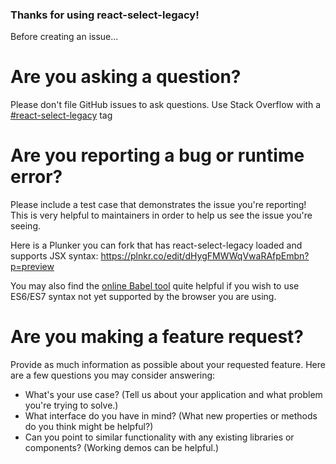 ### Thanks for using react-select-legacy!

Before creating an issue...

# Are you asking a question?

Please don't file GitHub issues to ask questions. Use Stack Overflow with a [#react-select-legacy](http://stackoverflow.com/questions/tagged/react-select-legacy) tag

# Are you reporting a bug or runtime error?

Please include a test case that demonstrates the issue you're reporting!
This is very helpful to maintainers in order to help us see the issue you're seeing.

Here is a Plunker you can fork that has react-select-legacy loaded and supports JSX syntax:
https://plnkr.co/edit/dHygFMWWqVwaRAfpEmbn?p=preview

You may also find the [online Babel tool](https://babeljs.io/repl/) quite helpful if you wish to use ES6/ES7 syntax not yet supported by the browser you are using.

# Are you making a feature request?

Provide as much information as possible about your requested feature. Here are a few questions you may consider answering:

- What's your use case? (Tell us about your application and what problem you're trying to solve.)
- What interface do you have in mind? (What new properties or methods do you think might be helpful?)
- Can you point to similar functionality with any existing libraries or components? (Working demos can be helpful.)
